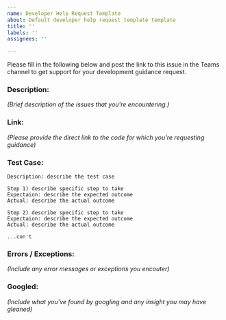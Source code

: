 ```yaml
---
name: Developer Help Request Template
about: Default developer help request template template
title: ''
labels: ''
assignees: ''

---
```


Please fill in the following below and post the link to this issue in the Teams channel to get support
for your development guidance request.

### Description: 

_(Brief description of the issues that you're encountering.)_

### Link:

_(Please provide the direct link to the code for which you're requesting guidance)_


### Test Case:

```
Description: describe the test case

Step 1) describe specific step to take
Expectaion: describe the expected outcome
Actual: describe the actual outcome

Step 2) describe specific step to take
Expectaion: describe the expected outcome
Actual: describe the actual outcome

...con't
```

### Errors / Exceptions:

_(Include any error messages or exceptions you encouter)_

### Googled:

_(Include what you've found by googling and any insight you may have gleaned)_
